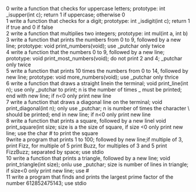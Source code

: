 0 write a function that checks for uppercase letters; prototype: int _isupper(int c); return 1 if uppercase; otherwise 0  
1 write a function that checks for a digit; prototype: int _isdigit(int c); return 1 if true and 0 if false  
2 write a function that multiplies two integers; prototype: int mul(int a, int b)  
3 write a function that prints the numbers from 0 to 9, followed by a new line; prototype: void print_numbers(void); use _putchar only twice  
4 write a function that the numbers 0 to 9, followed by a new line; prototype: void print_most_numbers(void); do not print 2 and 4; _putchar only twice  
5 write a function that prints 10 times the numbers from 0 to 14, followed by new line; prototype: void more_numbers(void); use _putchar only thrice  
6 write a function that draws a straight linein the terminal; void print_line(int n); use only _putchar to print; n is the number of times _ must be printed; end with new line; if n<0 only print new line  
7 write a function that draws a diagonal line on the terminal; void print_diagonal(int n); only use _putchar;
n is number of times the character \ should be printed; end in new line; if n<0 only print new line  
8 write a function that prints a square, followed by a new linel void print_square(int size; size is a the size of square, if size <0 only print new line; use the char # to print the square  
9write a program that prints 1 to 100; followed by new line;if multiple of 3, print Fizz, for multiple of 5 print Buzz, for multiples of 3 and 5 print FizzBuzz; separated by space; use stdio  
10 write a function that prints a triangle, followed by a new line; void print_triangle(int size); onlu use _putchar; size is number of lines in triangle; if size<0 only print new line; use #  
11 write a program that finds and prints the largest prime factor of the number 612852475143; use stdio  
